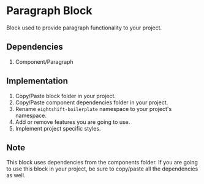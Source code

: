 # Paragraph Block

Block used to provide paragraph functionality to your project.

## Dependencies

1. Component/Paragraph

## Implementation

1. Copy/Paste block folder in your project.
2. Copy/Paste component dependencies folder in your project.
3. Rename `eightshift-boilerplate` namespace to your project's namespace.
4. Add or remove features you are going to use.
5. Implement project specific styles.

## Note

This block uses dependencies from the components folder. If you are going to use this block in your project, be sure to copy/paste all the dependencies as well.

